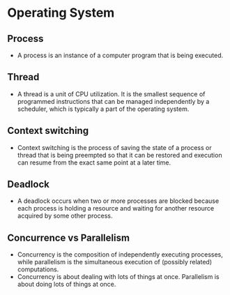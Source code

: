 
<!-- =========================================================================================================== -->
# Operating System
## Process
- A process is an instance of a computer program that is being executed.

## Thread
- A thread is a unit of CPU utilization. It is the smallest sequence of programmed instructions that can be managed independently by a scheduler, which is typically a part of the operating system.

## Context switching
- Context switching is the process of saving the state of a process or thread that is being preempted so that it can be restored and execution can resume from the exact same point at a later time.

## Deadlock
- A deadlock occurs when two or more processes are blocked because each process is holding a resource and waiting for another resource acquired by some other process.

## Concurrence vs Parallelism
- Concurrency is the composition of independently executing processes, while parallelism is the simultaneous execution of (possibly related) computations.
- Concurrency is about dealing with lots of things at once. Parallelism is about doing lots of things at once.

